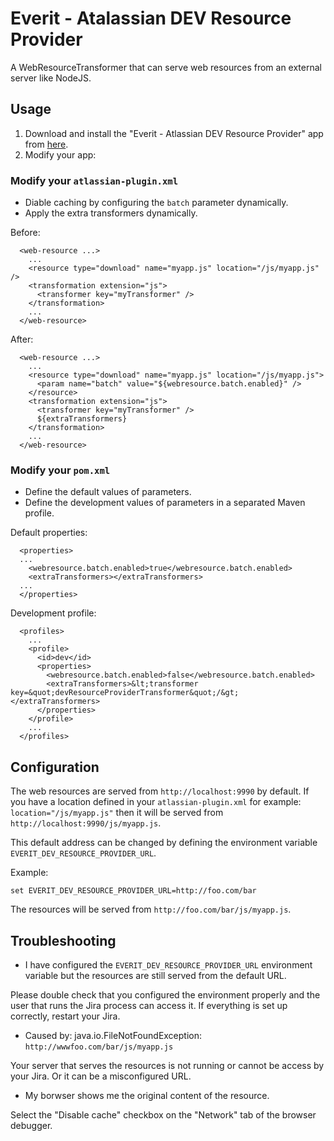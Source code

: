 # Everit - Atalassian DEV Resource Provider

A WebResourceTransformer that can serve web resources from an external server like NodeJS.

## Usage

1. Download and install the "Everit - Atlassian DEV Resource Provider" app from [here](TBD).
2. Modify your app:

### Modify your ```atlassian-plugin.xml```

 * Diable caching by configuring the ```batch``` parameter dynamically.
 * Apply the extra transformers dynamically.

Before:

```
  <web-resource ...>
    ...
    <resource type="download" name="myapp.js" location="/js/myapp.js" />
    <transformation extension="js">
      <transformer key="myTransformer" />
    </transformation>
    ...
  </web-resource>
```

After: 

```
  <web-resource ...>
    ...
    <resource type="download" name="myapp.js" location="/js/myapp.js">
      <param name="batch" value="${webresource.batch.enabled}" />
    </resource>
    <transformation extension="js">
      <transformer key="myTransformer" />
      ${extraTransformers}
    </transformation>
    ...
  </web-resource>
```

### Modify your ```pom.xml```

 * Define the default values of parameters.
 * Define the development values of parameters in a separated Maven profile.
 
Default properties:

```
  <properties>
  ...
    <webresource.batch.enabled>true</webresource.batch.enabled>
    <extraTransformers></extraTransformers>
  ...
  </properties>
```

Development profile:

```
  <profiles>
    ...
    <profile>
      <id>dev</id>
      <properties>
        <webresource.batch.enabled>false</webresource.batch.enabled>
        <extraTransformers>&lt;transformer key=&quot;devResourceProviderTransformer&quot;/&gt;</extraTransformers>
      </properties>
    </profile>
    ...
  </profiles>
```

## Configuration

The web resources are served from ```http://localhost:9990``` by default. If you have a 
location defined in your ```atlassian-plugin.xml``` for example: ```location="/js/myapp.js"```
then it will be served from ```http://localhost:9990/js/myapp.js```.

This default address can be changed by defining the environment variable 
```EVERIT_DEV_RESOURCE_PROVIDER_URL```.

Example:

```
set EVERIT_DEV_RESOURCE_PROVIDER_URL=http://foo.com/bar
```

The resources will be served from ```http://foo.com/bar/js/myapp.js```.

## Troubleshooting

 * I have configured the ```EVERIT_DEV_RESOURCE_PROVIDER_URL``` environment variable but 
the resources are still served from the default URL.

Please double check that you configured the environment properly and the user that runs the Jira 
process can access it. If everything is set up correctly, restart your Jira.

 * Caused by: java.io.FileNotFoundException: ```http://wwwfoo.com/bar/js/myapp.js```

Your server that serves the resources is not running or cannot be access by your Jira. Or it can be
a misconfigured URL.

 * My borwser shows me the original content of the resource.

Select the "Disable cache" checkbox on the "Network" tab of the browser debugger.

